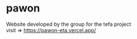 # pawon

Website developed by the group for the tefa project <br>
visit => https://pawon-eta.vercel.app/
